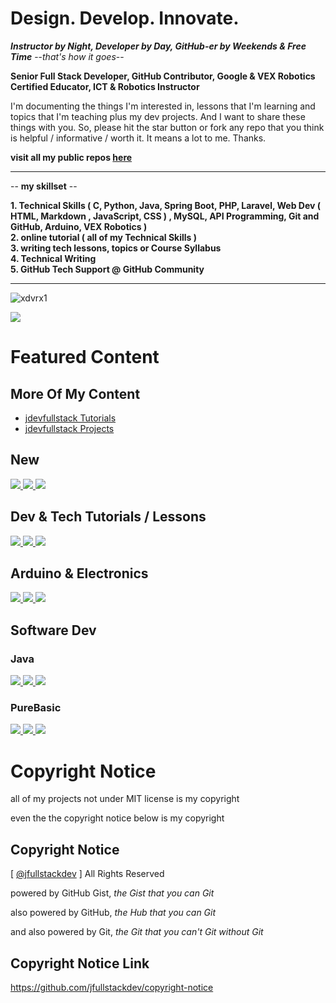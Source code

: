# Design. Develop. Innovate.
***Instructor by Night, Developer by Day, GitHub-er by Weekends & Free Time*** --*that's how it goes*-- 

**Senior Full Stack Developer, GitHub Contributor, Google & VEX Robotics Certified Educator, ICT & Robotics Instructor** 

I'm documenting the things I'm interested in,
lessons that I'm learning and topics that I'm teaching
plus my dev projects.
And I want to share these things with you.
So, please hit the star button or fork any repo 
that you think is helpful / informative / 
worth it. It means a lot to me. Thanks.

**visit all my public repos [here](https://github.com/jfullstackdev?tab=repositories&q=&type=source&language=&sort=name)**

***

-- **my skillset** --

**1. Technical Skills ( C, Python, Java, Spring Boot, PHP, Laravel, Web Dev ( HTML, Markdown , JavaScript, CSS ) , MySQL, API Programming, Git and GitHub, Arduino, VEX Robotics )**          
**2. online tutorial ( all of my Technical Skills )**         
**3. writing tech lessons, topics or Course Syllabus**          
**4. Technical Writing**    
**5. GitHub Tech Support @ GitHub Community**   

***

<p align="left"> 
  <img src="https://komarev.com/ghpvc/?username=xdvrx1&label=PROFILE+VIEWS" alt="xdvrx1" /> 
</p>

<p align="left"> <img src="https://github-readme-stats.vercel.app/api?username=jfullstackdev&theme=tokyonight&show_icons=true&hide_border=true&count_private=true&include_all_commits=true&hide=contribs,issues" /> </p>

# Featured Content

## More Of My Content

- [jdevfullstack Tutorials](https://github.com/jdevfullstack-tutorials)
- [jdevfullstack Projects](https://github.com/jdevfullstack-projects)


## New

<a href="https://github.com/jfullstackdev/page-view-counter">
  <img src="https://github-readme-stats.vercel.app/api/pin/?username=jfullstackdev&repo=page-view-counter&theme=tokyonight&description_lines_count=2" />
</a>

<a href="https://github.com/jfullstackdev/codespaces-template-mern">
  <img src="https://github-readme-stats.vercel.app/api/pin/?username=jfullstackdev&repo=codespaces-template-mern&theme=tokyonight&description_lines_count=2" />
</a>

<a href="https://github.com/jfullstackdev/mern-fullstack">
  <img src="https://github-readme-stats.vercel.app/api/pin/?username=jfullstackdev&repo=mern-fullstack&theme=tokyonight&description_lines_count=2" />
</a>

## Dev & Tech Tutorials / Lessons

<a href="https://github.com/jfullstackdev/programming-core-concepts">
  <img src="https://github-readme-stats.vercel.app/api/pin/?username=jfullstackdev&repo=programming-core-concepts&theme=tokyonight&description_lines_count=2" />
</a>
<a href="https://github.com/jfullstackdev/github-pages-tutorial">
  <img src="https://github-readme-stats.vercel.app/api/pin/?username=jfullstackdev&repo=github-pages-tutorial&theme=tokyonight&description_lines_count=2" />
</a>

<a href="https://github.com/jfullstackdev/github-stats-guide">
  <img src="https://github-readme-stats.vercel.app/api/pin/?username=jfullstackdev&repo=github-stats-guide&theme=tokyonight&description_lines_count=2" />
</a>

## Arduino & Electronics

<a href="https://github.com/jfullstackdev/electronics-robotics-intro">
  <img src="https://github-readme-stats.vercel.app/api/pin/?username=jfullstackdev&repo=electronics-robotics-intro&theme=tokyonight&description_lines_count=2" />
</a>
<a href="https://github.com/jdevfullstack-tutorials/blinking-led-arduino">
  <img src="https://github-readme-stats.vercel.app/api/pin/?username=jdevfullstack-tutorials&repo=blinking-led-arduino&theme=tokyonight&description_lines_count=2" />
</a>

<a href="https://github.com/jdevfullstack-tutorials/single-display-arduino-project">
  <img src="https://github-readme-stats.vercel.app/api/pin/?username=jdevfullstack-tutorials&repo=single-display-arduino-project&theme=tokyonight&description_lines_count=3" />
</a>

## Software Dev
### Java

<a href="https://github.com/jfullstackdev/java">
  <img src="https://github-readme-stats.vercel.app/api/pin/?username=jfullstackdev&repo=java&theme=tokyonight&description_lines_count=2" />
</a>
<a href="https://github.com/jfullstackdev/lightweight-web-server">
  <img src="https://github-readme-stats.vercel.app/api/pin/?username=jfullstackdev&repo=lightweight-web-server&theme=tokyonight&description_lines_count=2" />
</a>

<a href="https://github.com/xkcph2017/FlappyBird">
  <img src="https://github-readme-stats.vercel.app/api/pin/?username=xkcph2017&repo=FlappyBird&theme=tokyonight&description_lines_count=2" />
</a>

### PureBasic

<a href="https://github.com/jfullstackdev/PureBasic-2D-Game">
  <img src="https://github-readme-stats.vercel.app/api/pin/?username=jfullstackdev&repo=PureBasic-2D-Game&theme=tokyonight&description_lines_count=2" />
</a>
<a href="https://github.com/jfullstackdev/PureBasic-FileExplorer">
  <img src="https://github-readme-stats.vercel.app/api/pin/?username=jfullstackdev&repo=PureBasic-FileExplorer&theme=tokyonight&description_lines_count=2" />
</a>

<a href="https://github.com/jfullstackdev/PureBasic-Scrabble">
  <img src="https://github-readme-stats.vercel.app/api/pin/?username=jfullstackdev&repo=PureBasic-Scrabble&theme=tokyonight&description_lines_count=2" />
</a>

# Copyright Notice

all of my projects not under MIT license is my
copyright

even the the copyright notice below is my copyright

## Copyright Notice

[ [@jfullstackdev](https://github.com/jfullstackdev) ] All Rights Reserved 

powered by GitHub Gist, *the Gist that you can Git*

also powered by GitHub, *the Hub that you can Git*

and also powered by Git, *the Git that you can't Git without Git*

## Copyright Notice Link

https://github.com/jfullstackdev/copyright-notice
